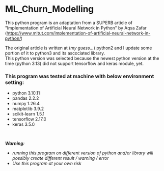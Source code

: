 # ML_Churn_Modelling

This python program is an adaptation from a SUPERB article of <br>
"Implementation of Artificial Neural Network in Python" by Aqsa Zafar <br>(https://www.mltut.com/implementation-of-artificial-neural-network-in-python/)

The original article is written at (<i>my guess...</i>) python2 and I update some portion of it to python3 and its ascociated library.<br>
This python version was selected because the newest python version at the time (python 3.13) did not support tensorflow and keras module, yet.


### This program was tested at machine with below environment setting:
<ul>
<li>python 3.10.11</li>
<li>pandas 2.2.2</li>
<li>numpy 1.26.4</li>
<li>matplotlib 3.9.2</li>
<li>scikit-learn 1.5.1</li>
<li>tensorflow 2.17.0</li>
<li>keras 3.5.0</li>
</ul>
<br>

<i><b>Warning:</b><br> 
<ul>
<li>running this program on different version of python and/or library will possibly create different result / warning / error</li>
<li>Use this program at your own risk</li>
</ul></i>
